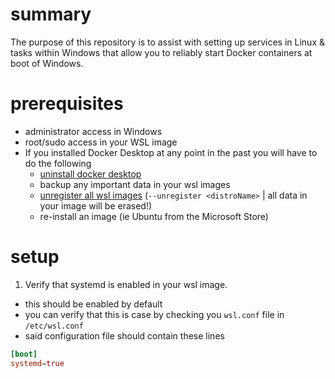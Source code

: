 # summary 
The purpose of this repository is to assist with setting up services in Linux & tasks within Windows that allow you to reliably start Docker containers at boot of Windows.

# prerequisites
- administrator access in Windows
- root/sudo access in your WSL image
- If you installed Docker Desktop at any point in the past you will have to do the following
  - [uninstall docker desktop](https://docs.docker.com/desktop/uninstall/)
  - backup any important data in your wsl images
  - [unregister all wsl images](https://learn.microsoft.com/en-us/windows/wsl/faq) (`--unregister <distroName>` | all data in your image will be erased!)
  - re-install an image (ie Ubuntu from the Microsoft Store)

# setup
1. Verify that systemd is enabled in your wsl image.
  - this should be enabled by default
  - you can verify that this is case by checking you `wsl.conf` file in `/etc/wsl.conf`
  - said configuration file should contain these lines
  ```conf
  [boot]
  systemd=true
  ``` 
